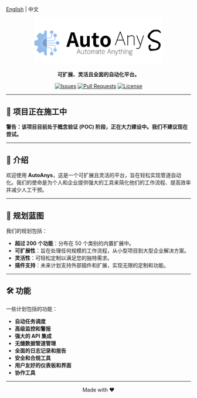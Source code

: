 [English](./README.md) | 中文

<p align="center"> <img src="https://raw.githubusercontent.com/autoanys/autoanys/main/logo.png" alt="Project Logo" width="350"> </p>
<p align="center"> <b>可扩展、灵活且全面的自动化平台。</b> </p> <p align="center"> <a href="https://github.com/Autoanys/Autoanys/issues"><img src="https://img.shields.io/github/issues/Autoanys/Autoanys" alt="Issues"></a> <a href="https://github.com/Autoanys/Autoanys/pulls"><img src="https://img.shields.io/github/issues-pr/Autoanys/Autoanys" alt="Pull Requests"></a> <a href="https://github.com/Autoanys/AutoAnys/blob/main/LICENSE"><img src="https://img.shields.io/github/license/Autoanys/Autoanys" alt="License"></a> </p>

---

## 🚧 项目正在施工中

**警告：该项目目前处于概念验证 (POC) 阶段，正在大力建设中。我们不建议现在尝试。**

---

## 📖 介绍

欢迎使用 **AutoAnys**，这是一个可扩展且灵活的平台，旨在轻松实现管道自动化。我们的使命是为个人和企业提供强大的工具来简化他们的工作流程、提高效率并减少人工干预。

---

## 🚀 规划蓝图

我们的规划包括：

- **超过 200 个功能**：分布在 50 个类别的内置扩展中。
- **可扩展性**：旨在处理任何规模的工作流程，从小型项目到大型企业解决方案。
- **灵活性**：可轻松定制以满足您的独特需求。
- **插件支持**：未来计划支持外部插件和扩展，实现无限的定制和功能。

---

## 🛠️ 功能

一些计划包括的功能：

- **自动任务调度**
- **高级监控和警报**
- **强大的 API 集成**
- **无缝数据管道管理**
- **全面的日志记录和报告**
- **安全和合规工具**
- **用户友好的仪表板和界面**
- **协作工具**

---

<p align="center">Made with ❤️</p>
